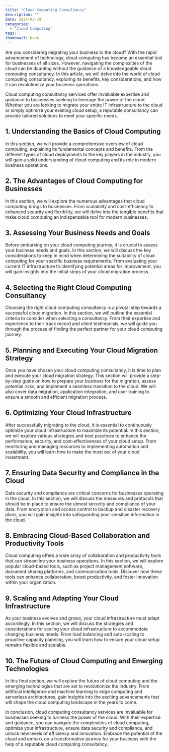 ```yaml
---
title: "Cloud Computing Consultancy"
description: ""
date: 2024-02-19
categories:
  - "Cloud Computing"
tags:
thumbnail: None
---
```


<p>Are you considering migrating your business to the cloud? With the rapid advancement of technology, cloud computing has become an essential tool for businesses of all sizes. However, navigating the complexities of the cloud can be daunting without the guidance of a knowledgeable cloud computing consultancy. In this article, we will delve into the world of cloud computing consultancy, exploring its benefits, key considerations, and how it can revolutionize your business operations.</p>

<p>Cloud computing consultancy services offer invaluable expertise and guidance to businesses seeking to leverage the power of the cloud. Whether you are looking to migrate your entire IT infrastructure to the cloud or simply optimize your existing cloud setup, a reputable consultancy can provide tailored solutions to meet your specific needs.</p>

<h2>1. Understanding the Basics of Cloud Computing</h2>
<p>In this section, we will provide a comprehensive overview of cloud computing, explaining its fundamental concepts and benefits. From the different types of cloud deployments to the key players in the industry, you will gain a solid understanding of cloud computing and its role in modern business operations.</p>

<h2>2. The Advantages of Cloud Computing for Businesses</h2>
<p>In this section, we will explore the numerous advantages that cloud computing brings to businesses. From scalability and cost-efficiency to enhanced security and flexibility, we will delve into the tangible benefits that make cloud computing an indispensable tool for modern businesses.</p>

<h2>3. Assessing Your Business Needs and Goals</h2>
<p>Before embarking on your cloud computing journey, it is crucial to assess your business needs and goals. In this section, we will discuss the key considerations to keep in mind when determining the suitability of cloud computing for your specific business requirements. From evaluating your current IT infrastructure to identifying potential areas for improvement, you will gain insights into the initial steps of your cloud migration process.</p>

<h2>4. Selecting the Right Cloud Computing Consultancy</h2>
<p>Choosing the right cloud computing consultancy is a pivotal step towards a successful cloud migration. In this section, we will outline the essential criteria to consider when selecting a consultancy. From their expertise and experience to their track record and client testimonials, we will guide you through the process of finding the perfect partner for your cloud computing journey.</p>

<h2>5. Planning and Executing Your Cloud Migration Strategy</h2>
<p>Once you have chosen your cloud computing consultancy, it is time to plan and execute your cloud migration strategy. This section will provide a step-by-step guide on how to prepare your business for the migration, assess potential risks, and implement a seamless transition to the cloud. We will also cover data migration, application integration, and user training to ensure a smooth and efficient migration process.</p>

<h2>6. Optimizing Your Cloud Infrastructure</h2>
<p>After successfully migrating to the cloud, it is essential to continuously optimize your cloud infrastructure to maximize its potential. In this section, we will explore various strategies and best practices to enhance the performance, security, and cost-effectiveness of your cloud setup. From monitoring and managing resources to implementing automation and scalability, you will learn how to make the most out of your cloud investment.</p>

<h2>7. Ensuring Data Security and Compliance in the Cloud</h2>
<p>Data security and compliance are critical concerns for businesses operating in the cloud. In this section, we will discuss the measures and protocols that should be in place to ensure the utmost security and compliance of your data. From encryption and access control to backup and disaster recovery plans, you will gain insights into safeguarding your sensitive information in the cloud.</p>

<h2>8. Embracing Cloud-Based Collaboration and Productivity Tools</h2>
<p>Cloud computing offers a wide array of collaboration and productivity tools that can streamline your business operations. In this section, we will explore popular cloud-based tools, such as project management software, document sharing platforms, and communication tools. Discover how these tools can enhance collaboration, boost productivity, and foster innovation within your organization.</p>

<h2>9. Scaling and Adapting Your Cloud Infrastructure</h2>
<p>As your business evolves and grows, your cloud infrastructure must adapt accordingly. In this section, we will discuss the strategies and considerations for scaling your cloud infrastructure to accommodate changing business needs. From load balancing and auto-scaling to proactive capacity planning, you will learn how to ensure your cloud setup remains flexible and scalable.</p>

<h2>10. The Future of Cloud Computing and Emerging Technologies</h2>
<p>In this final section, we will explore the future of cloud computing and the emerging technologies that are set to revolutionize the industry. From artificial intelligence and machine learning to edge computing and serverless architectures, gain insights into the exciting advancements that will shape the cloud computing landscape in the years to come.</p>

<p>In conclusion, cloud computing consultancy services are invaluable for businesses seeking to harness the power of the cloud. With their expertise and guidance, you can navigate the complexities of cloud computing, optimize your infrastructure, ensure data security and compliance, and unlock new levels of efficiency and innovation. Embrace the potential of the cloud and embark on a transformative journey for your business with the help of a reputable cloud computing consultancy.</p>